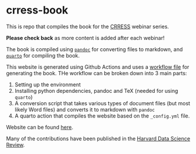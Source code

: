 # crress-book


This is repo that compiles the book for the [CRRESS](https://labordynamicsinstitute.github.io/crress/) webinar series.

**Please check back** as more content is added after each webinar!

The book is compiled using [`pandoc`](https://pandoc.org/) for converting files to markdown, and [`quarto`](https://quarto.org/) for compiling the book.

This website is generated using Github Actions and uses a [workflow file](https://github.com/amichuda/quarto-crress-book/blob/e089ee92163c4e3f66bf9412965fcc1c0fb3cc7e/.github/workflows/publish.yml) for generating the book. THe workflow can be broken down into 3 main parts:

1. Setting up the environment
2. Installing python dependencies, pandoc and TeX (needed for using `quarto`)
3. A conversion script that takes various types of document files (but most likely Word files) and converts it to markdown with `pandoc`
4. A quarto action that compiles the website based on the `_config.yml` file.


Website can be found [here](https://labordynamicsinstitute.github.io/crress-book/).

Many of the contributions have been published in the [Harvard Data Science Review](https://hdsr.mitpress.mit.edu/reinforcing-rr).
